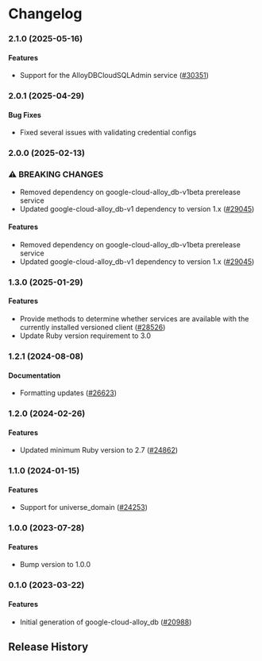 # Changelog

### 2.1.0 (2025-05-16)

#### Features

* Support for the AlloyDBCloudSQLAdmin service ([#30351](https://github.com/googleapis/google-cloud-ruby/issues/30351)) 

### 2.0.1 (2025-04-29)

#### Bug Fixes

* Fixed several issues with validating credential configs 

### 2.0.0 (2025-02-13)

### ⚠ BREAKING CHANGES

* Removed dependency on google-cloud-alloy_db-v1beta prerelease service
* Updated google-cloud-alloy_db-v1 dependency to version 1.x ([#29045](https://github.com/googleapis/google-cloud-ruby/issues/29045))

#### Features

* Removed dependency on google-cloud-alloy_db-v1beta prerelease service 
* Updated google-cloud-alloy_db-v1 dependency to version 1.x ([#29045](https://github.com/googleapis/google-cloud-ruby/issues/29045)) 

### 1.3.0 (2025-01-29)

#### Features

* Provide methods to determine whether services are available with the currently installed versioned client ([#28526](https://github.com/googleapis/google-cloud-ruby/issues/28526)) 
* Update Ruby version requirement to 3.0 

### 1.2.1 (2024-08-08)

#### Documentation

* Formatting updates ([#26623](https://github.com/googleapis/google-cloud-ruby/issues/26623)) 

### 1.2.0 (2024-02-26)

#### Features

* Updated minimum Ruby version to 2.7 ([#24862](https://github.com/googleapis/google-cloud-ruby/issues/24862)) 

### 1.1.0 (2024-01-15)

#### Features

* Support for universe_domain ([#24253](https://github.com/googleapis/google-cloud-ruby/issues/24253)) 

### 1.0.0 (2023-07-28)

#### Features

* Bump version to 1.0.0 

### 0.1.0 (2023-03-22)

#### Features

* Initial generation of google-cloud-alloy_db ([#20988](https://github.com/googleapis/google-cloud-ruby/issues/20988)) 

## Release History
